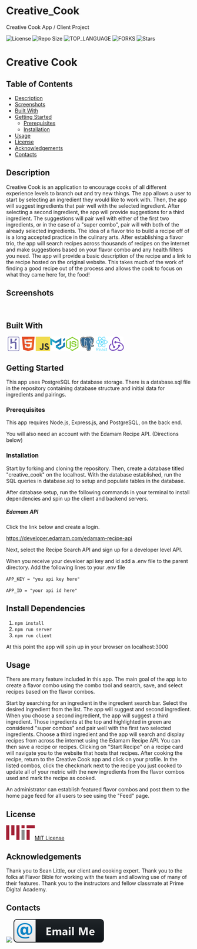 # Creative_Cook
Creative Cook App / Client Project

![License](https://img.shields.io/github/license/johnturner4004/readme-generator.svg?style=for-the-badge) ![Repo Size](https://img.shields.io/github/languages/code-size/johnturner4004/readme-generator.svg?style=for-the-badge) ![TOP_LANGUAGE](https://img.shields.io/github/languages/top/johnturner4004/readme-generator.svg?style=for-the-badge) ![FORKS](https://img.shields.io/github/forks/johnturner4004/readme-generator.svg?style=for-the-badge&social) ![Stars](https://img.shields.io/github/stars/johnturner4004/readme-generator.svg?style=for-the-badge)
    
# Creative Cook

## Table of Contents

- [Description](#description)
- [Screenshots](#screenshots)
- [Built With](#built-with)
- [Getting Started](#getting-started)
  - [Prerequisites](#prerequisites)
  - [Installation](#installation)
- [Usage](#usage)
- [License](#license)
- [Acknowledgements](#acknowledgements)
- [Contacts](#contacts)

## Description

Creative Cook is an application to encourage cooks of all different experience levels to branch out and try new things.  The app allows a user to start by selecting an ingredient they would like to work with.  Then, the app will suggest ingredients that pair well with the selected ingredient.  After selecting a second ingredient, the app will provide suggestions for a third ingredient.  The suggestions will pair well with either of the first two ingredients, or in the case of a "super combo", pair will with both of the already selected ingredients.  The idea of a flavor trio to build a recipe off of is a long accepted practice in the culinary arts.  After establishing a flavor trio, the app will search recipes across thousands of recipes on the internet and make suggestions based on your flavor combo and any health filters you need.  The app will provide a basic description of the recipe and a link to the recipe hosted on the original website.  This takes much of the work of finding a good recipe out of the process and allows the cook to focus on what they came here for, the food!

## Screenshots

<img src="" />

## Built With

<a href="https://www.heroku.com/"><img src="https://raw.githubusercontent.com/devicons/devicon/master/icons/heroku/heroku-original.svg" height="40px" width="40px" /></a><a href="https://developer.mozilla.org/en-US/docs/Web/HTML"><img src="https://raw.githubusercontent.com/devicons/devicon/master/icons/html5/html5-original.svg" height="40px" width="40px" /></a><a href="https://developer.mozilla.org/en-US/docs/Web/JavaScript"><img src="https://raw.githubusercontent.com/devicons/devicon/master/icons/javascript/javascript-original.svg" height="40px" width="40px" /></a><a href="https://material-ui.com/"><img src="https://raw.githubusercontent.com/devicons/devicon/master/icons/materialui/materialui-original.svg" height="40px" width="40px" /></a><a href="https://nodejs.org/en/"><img src="https://raw.githubusercontent.com/devicons/devicon/master/icons/nodejs/nodejs-original.svg" height="40px" width="40px" /></a><a href="https://www.postgresql.org/"><img src="https://raw.githubusercontent.com/devicons/devicon/master/icons/postgresql/postgresql-original.svg" height="40px" width="40px" /></a><a href="https://reactjs.org/"><img src="https://raw.githubusercontent.com/devicons/devicon/master/icons/react/react-original-wordmark.svg" height="40px" width="40px" /></a><a href="https://redux.js.org/"><img src="https://raw.githubusercontent.com/devicons/devicon/master/icons/redux/redux-original.svg" height="40px" width="40px" /></a>

## Getting Started

This app uses PostgreSQL for database storage.  There is a database.sql file in the repository containing database structure and initial data for ingredients and pairings.  

### Prerequisites

This app requires Node.js, Express.js, and PostgreSQL, on the back end.  

You will also need an account with the Edamam Recipe API. (Directions below) 



### Installation

Start by forking and cloning the repository.  Then, create a database titled "creative_cook" on the localhost.  With the database established, run the SQL queries in database.sql to setup and populate tables in the database.  

After database setup, run the following commands in your terminal to install dependencies and spin up the client and backend servers.

##### Edamam API

Click the link below and create a login.

https://developer.edamam.com/edamam-recipe-api

Next, select the Recipe Search API and sign up for a developer level API.

When you receive your develoer api key and id add a .env file to the parent directory.  Add the following lines to your .env file

`APP_KEY = "you api key here"`

`APP_ID = "your api id here"`

## Install Dependencies

1. `npm install`
2. `npm run server`
3. `npm run client`

At this point the app will spin up in your browser on localhost:3000

## Usage

There are many feature included in this app.  The main goal of the app is to create a flavor combo using the combo tool and search, save, and select recipes based on the flavor combos.

Start by searching for an ingredient in the ingredient search bar.  Select the desired ingredient from the list.  The app will suggest and second ingredient.  When you choose a second ingredient, the app will suggest a third ingredient.  Those ingredients at the top and highlighted in green are considered "super combos" and pair well with the first two selected ingredients.  Choose a third ingredient and the app will search and display recipes from across the internet using the Edamam Recipe API.  You can then save a recipe or recipes.  Clicking on "Start Recipe" on a recipe card will navigate you to the website that hosts that recipes.  After cooking the recipe, return to the Creative Cook app and click on your profile.  In the listed combos, click the checkmark next to the recipe you just cooked to update all of your metric with the new ingredients from the flavor combos used and mark the recipe as cooked. 

An administrator can establish featured flavor combos and post them to the home page feed for all users to see using the "Feed" page.


## License

<a href="https://choosealicense.com/licenses/mit/"><img src="https://raw.githubusercontent.com/johnturner4004/readme-generator/master/src/components/assets/images/mit.svg" height=40 />MIT License</a>

## Acknowledgements

Thank you to Sean Little, our client and cooking expert.  Thank you to the folks at Flavor Bible for working with the team and allowing use of many of their features.  Thank you to the instructors and fellow classmate at Prime Digital Academy.  

## Contacts

<a href="https://www.linkedin.com/in/"><img src="https://img.shields.io/badge/LinkedIn-0077B5?style=for-the-badge&logo=linkedin&logoColor=white" /></a>  <a href="mailto:"><img src=https://raw.githubusercontent.com/johnturner4004/readme-generator/master/src/components/assets/images/email_me_button_icon_151852.svg /></a>
